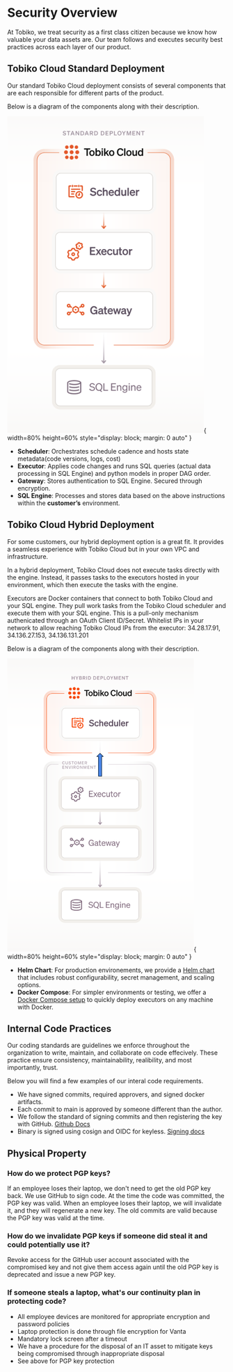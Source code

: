 # Security Overview


At Tobiko, we treat security as a first class citizen because we know how valuable your data assets are. Our team follows and executes security best practices across each layer of our product. 

## Tobiko Cloud Standard Deployment

Our standard Tobiko Cloud deployment consists of several components that are each responsible for different parts of the product. 

Below is a diagram of the components along with their description. 

![tobiko_cloud_standard_deployment](./tcloud_standard_deployment.png){ width=80% height=60% style="display: block; margin: 0 auto" }

- **Scheduler**: Orchestrates schedule cadence and hosts state metadata(code versions, logs, cost)
- **Executor**: Applies code changes and runs SQL queries (actual data processing in SQL Engine) and python models in proper DAG order.
- **Gateway**: Stores authentication to SQL Engine. Secured through encryption.
- **SQL Engine**: Processes and stores data based on the above instructions within the **customer’s** environment.

## Tobiko Cloud Hybrid Deployment

For some customers, our hybrid deployment option is a great fit. It provides a seamless experience with Tobiko Cloud but in your own VPC and infrastructure.  

In a hybrid deployment, Tobiko Cloud does not execute tasks directly with the engine. Instead, it passes tasks to the executors hosted in your environment, which then execute the tasks with the engine. 

Executors are Docker containers that connect to both Tobiko Cloud and your SQL engine. They pull work tasks from the Tobiko Cloud scheduler and execute them with your SQL engine. This is a pull-only mechanism authenicated through an OAuth Client ID/Secret. Whitelist IPs in your network to allow reaching Tobiko Cloud IPs from the executor: 34.28.17.91, 34.136.27.153,
34.136.131.201

Below is a diagram of the components along with their description. 

![tobiko_cloud_hybrid_deployment](./tcloud_hybrid_deployment.png){ width=80% height=60% style="display: block; margin: 0 auto" }


- **Helm Chart**: For production environements, we provide a [Helm chart](/cloud/features/scheduler/hybrid_executors_helm.md) that includes robust configurability, secret management, and scaling options.
- **Docker Compose**: For simpler environments or testing, we offer a [Docker Compose setup](/scheduler/hybrid_executors_docker_compose) to quickly deploy executors on any machine with Docker.



## Internal Code Practices

Our coding standards are guidelines we enforce throughout the organization to write, maintain, and collaborate on code effecively. These practice ensure consistency, maintainability, realibility, and most importantly, trust. 

Below you will find a few examples of our interal code requirements. 

- We have signed commits, required approvers, and signed docker artifacts.
- Each commit to main is approved by someone different than the author.
- We follow the standard of signing commits and then registering the key with GitHub. [Github Docs](https://docs.github.com/en/authentication/managing-commit-signature-verification/signing-commits)
- Binary is signed using cosign and OIDC for keyless. [Signing docs](https://docs.sigstore.dev/cosign/signing/overview/)
 

## Physical Property 

### How do we protect PGP keys?

If an employee loses their laptop, we don't need to get the old PGP key back. We use GitHub to sign code. At the time the code was committed, the PGP key was valid. When an employee loses their laptop, we will invalidate it, and they will regenerate a new key. The old commits are valid because the PGP key was valid at the time.

### How do we invalidate PGP keys if someone did steal it and could potentially use it?

Revoke access for the GitHub user account associated with the compromised key and not give them access again until the old PGP key is deprecated and issue a new PGP key.

### If someone steals a laptop, what's our continuity plan in protecting code?

- All employee devices are monitored for appropriate encryption and password policies
- Laptop protection is done through file encryption for Vanta
- Mandatory lock screen after a timeout
- We have a procedure for the disposal of an IT asset to mitigate keys being compromised through inappropriate disposal
- See above for PGP key protection
